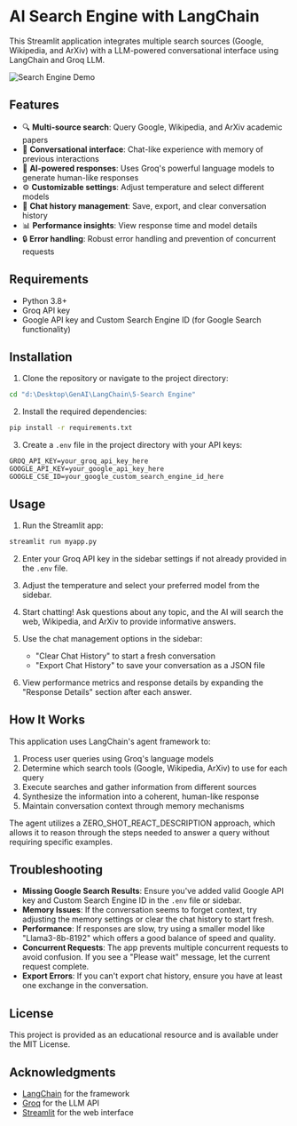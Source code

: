 # AI Search Engine with LangChain

This Streamlit application integrates multiple search sources (Google, Wikipedia, and ArXiv) with a LLM-powered conversational interface using LangChain and Groq LLM.

![Search Engine Demo](https://via.placeholder.com/800x400?text=AI+Search+Engine+Demo)

## Features

- 🔍 **Multi-source search**: Query Google, Wikipedia, and ArXiv academic papers
- 💬 **Conversational interface**: Chat-like experience with memory of previous interactions
- 🤖 **AI-powered responses**: Uses Groq's powerful language models to generate human-like responses
- ⚙️ **Customizable settings**: Adjust temperature and select different models
- 📝 **Chat history management**: Save, export, and clear conversation history
- 📊 **Performance insights**: View response time and model details
- 🔒 **Error handling**: Robust error handling and prevention of concurrent requests

## Requirements

- Python 3.8+
- Groq API key
- Google API key and Custom Search Engine ID (for Google Search functionality)

## Installation

1. Clone the repository or navigate to the project directory:

```bash
cd "d:\Desktop\GenAI\LangChain\5-Search Engine"
```

2. Install the required dependencies:

```bash
pip install -r requirements.txt
```

3. Create a `.env` file in the project directory with your API keys:

```
GROQ_API_KEY=your_groq_api_key_here
GOOGLE_API_KEY=your_google_api_key_here
GOOGLE_CSE_ID=your_google_custom_search_engine_id_here
```

## Usage

1. Run the Streamlit app:

```bash
streamlit run myapp.py
```

2. Enter your Groq API key in the sidebar settings if not already provided in the `.env` file.

3. Adjust the temperature and select your preferred model from the sidebar.

4. Start chatting! Ask questions about any topic, and the AI will search the web, Wikipedia, and ArXiv to provide informative answers.

5. Use the chat management options in the sidebar:
   - "Clear Chat History" to start a fresh conversation
   - "Export Chat History" to save your conversation as a JSON file

6. View performance metrics and response details by expanding the "Response Details" section after each answer.

## How It Works

This application uses LangChain's agent framework to:

1. Process user queries using Groq's language models
2. Determine which search tools (Google, Wikipedia, ArXiv) to use for each query
3. Execute searches and gather information from different sources
4. Synthesize the information into a coherent, human-like response
5. Maintain conversation context through memory mechanisms

The agent utilizes a ZERO_SHOT_REACT_DESCRIPTION approach, which allows it to reason through the steps needed to answer a query without requiring specific examples.

## Troubleshooting

- **Missing Google Search Results**: Ensure you've added valid Google API key and Custom Search Engine ID in the `.env` file or sidebar.
- **Memory Issues**: If the conversation seems to forget context, try adjusting the memory settings or clear the chat history to start fresh.
- **Performance**: If responses are slow, try using a smaller model like "Llama3-8b-8192" which offers a good balance of speed and quality.
- **Concurrent Requests**: The app prevents multiple concurrent requests to avoid confusion. If you see a "Please wait" message, let the current request complete.
- **Export Errors**: If you can't export chat history, ensure you have at least one exchange in the conversation.

## License

This project is provided as an educational resource and is available under the MIT License.

## Acknowledgments

- [LangChain](https://github.com/langchain-ai/langchain) for the framework
- [Groq](https://groq.com/) for the LLM API
- [Streamlit](https://streamlit.io/) for the web interface
